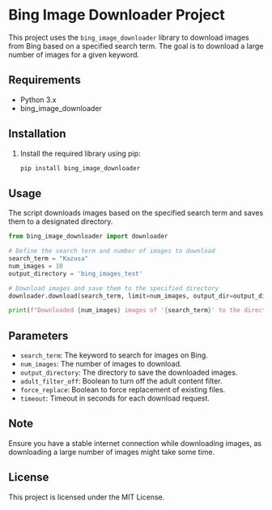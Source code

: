 # Bing Image Downloader Project

This project uses the `bing_image_downloader` library to download images from Bing based on a specified search term. The goal is to download a large number of images for a given keyword.

## Requirements

- Python 3.x
- bing_image_downloader

## Installation

1. Install the required library using pip:

   ```bash
   pip install bing_image_downloader
   ```

## Usage

The script downloads images based on the specified search term and saves them to a designated directory.

```python
from bing_image_downloader import downloader

# Define the search term and number of images to download
search_term = "Kazusa"
num_images = 10
output_directory = 'bing_images_test'

# Download images and save them to the specified directory
downloader.download(search_term, limit=num_images, output_dir=output_directory, adult_filter_off=True, force_replace=False, timeout=60)

print(f"Downloaded {num_images} images of '{search_term}' to the directory '{output_directory}'.")
```

## Parameters

- `search_term`: The keyword to search for images on Bing.
- `num_images`: The number of images to download.
- `output_directory`: The directory to save the downloaded images.
- `adult_filter_off`: Boolean to turn off the adult content filter.
- `force_replace`: Boolean to force replacement of existing files.
- `timeout`: Timeout in seconds for each download request.

## Note

Ensure you have a stable internet connection while downloading images, as downloading a large number of images might take some time.

## License

This project is licensed under the MIT License.
